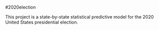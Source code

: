 #2020election

This project is a state-by-state statistical predictive model for the 2020 United States presidential election.